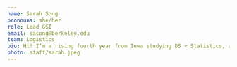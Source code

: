 ```yaml
---
name: Sarah Song
pronouns: she/her
role: Lead GSI
email: sasong@berkeley.edu
team: Logistics
bio: Hi! I’m a rising fourth year from Iowa studying DS + Statistics, and I adore cats, eating, and romping around town 🤩
photo: staff/sarah.jpeg
---
```

